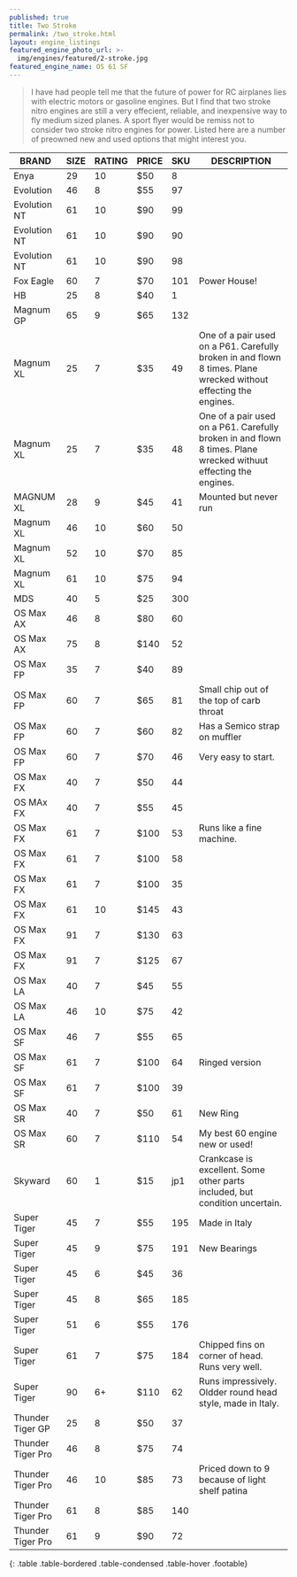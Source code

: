 ```yaml
---
published: true
title: Two Stroke
permalink: /two_stroke.html
layout: engine_listings
featured_engine_photo_url: >-
  img/engines/featured/2-stroke.jpg
featured_engine_name: OS 61 SF
---
```



> I have had people tell me that the future of power for RC airplanes lies with electric motors or gasoline engines. But I find that two stroke nitro engines are still a very effecient, reliable, and inexpensive way to fly medium sized planes. A sport flyer would be remiss not to consider two stroke nitro engines for power. Listed here are a number of preowned new and used options that might interest you.

BRAND             | SIZE  | RATING | PRICE | SKU   | DESCRIPTION
------------------|-------|--------|-------|-------|--------------------             
Enya              | 29    | 10     | $50   | 8     |
Evolution         | 46    | 8      | $55   | 97    |
Evolution NT      | 61    | 10     | $90   | 99    |
Evolution NT      | 61    | 10     | $90   | 90    |
Evolution NT      | 61    | 10     | $90   | 98    |
Fox Eagle         | 60    | 7      | $70   | 101   |  Power House!
HB                | 25    | 8      | $40   | 1     |
Magnum GP         | 65    | 9      | $65   | 132   |                                 
Magnum XL         | 25    | 7      | $35   | 49    | One of a pair used on a P61. Carefully broken in and flown 8 times.  Plane wrecked without effecting the engines.
Magnum XL         | 25    | 7      | $35   | 48    | One of a pair used on a P61.  Carefully broken in and flown 8 times.  Plane wrecked withuut effecting the engines.
MAGNUM XL         | 28    | 9      | $45   | 41    | Mounted but never run
Magnum XL         | 46    | 10     | $60   | 50    |
Magnum XL         | 52    | 10     | $70   | 85    |
Magnum XL         | 61    | 10     | $75   | 94    |
MDS               | 40    | 5      | $25   | 300   |  
OS Max AX         | 46    | 8      | $80   | 60    |
OS Max AX         | 75    | 8      | $140  | 52    |
OS Max FP         | 35    | 7      | $40   | 89    |
OS Max FP         | 60    | 7      | $65   | 81    | Small chip out of the top of carb throat
OS Max FP         | 60    | 7      | $60   | 82    | Has a Semico strap on muffler
OS Max FP         | 60    | 7      | $70   | 46    | Very easy to start.
OS Max FX         | 40    | 7      | $50   | 44    |
OS MAx FX         | 40    | 7      | $55   | 45    |
OS Max FX         | 61    | 7      | $100  | 53    | Runs like a fine machine.
OS Max FX         | 61    | 7      | $100  | 58    |
OS Max FX         | 61    | 7      | $100  | 35    | 
OS Max FX         | 61    | 10     | $145  | 43    |
OS Max FX         | 91    | 7      | $130  | 63    |
OS Max FX         | 91    | 7      | $125  | 67    |                                 
OS Max LA         | 40    | 7      | $45   | 55    |
OS Max LA         | 46    | 10     | $75   | 42    | 
OS Max SF         | 46    | 7      | $55   | 65    |
OS Max SF         | 61    | 7      | $100  | 64    | Ringed version
OS Max SF         | 61    | 7      | $100  | 39    |
OS Max SR         | 40    | 7      | $50   | 61    | New Ring
OS Max SR         | 60    | 7      | $110  | 54    | My best 60 engine new or used! 
Skyward           | 60    | 1      | $15   | jp1   | Crankcase is excellent.  Some other parts included, but condition uncertain.
Super Tiger       | 45    | 7      | $55   | 195   | Made in Italy
Super Tiger       | 45    | 9      | $75   | 191   | New Bearings
Super Tiger       | 45    | 6      | $45   | 36    |
Super Tiger       | 45    | 8      | $65   | 185   |
Super Tiger       | 51    | 6      | $55   | 176   |
Super Tiger       | 61    | 7      | $75   | 184   | Chipped fins on corner of head.  Runs very well.
Super Tiger       | 90    | 6+     | $110  | 62    | Runs impressively.  Oldder round head style, made in Italy.
Thunder Tiger GP  | 25    | 8      | $50   | 37    |
Thunder Tiger Pro | 46    | 8      | $75   | 74    | 
Thunder Tiger Pro | 46    | 10     | $85   | 73    | Priced down to 9 because of light shelf patina   
Thunder Tiger Pro | 61    | 8      | $85   | 140   |
Thunder Tiger Pro | 61    | 9      | $90   | 72    |
{: .table .table-bordered .table-condensed .table-hover .footable}
